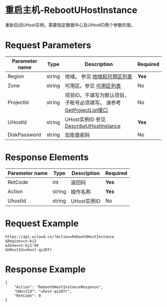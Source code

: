 # 重启主机-RebootUHostInstance

重新启动UHost实例，需要指定数据中心及UHostID两个参数的值。

# Request Parameters
|Parameter name|Type|Description|Required|
|---|---|---|---|
|Region|string|地域。 参见 [地域和可用区列表](api/summary/regionlist)|**Yes**|
|Zone|string|可用区。参见 [可用区列表](api/summary/regionlist)|No|
|ProjectId|string|项目ID。不填写为默认项目，子帐号必须填写。 请参考[GetProjectList接口](api/summary/get_project_list)|No|
|UHostId|string|UHost实例ID 参见 [DescribeUHostInstance](api/uhost-api/describe_uhost_instance)|**Yes**|
|DiskPassword|string|加密盘密码|No|

# Response Elements
|Parameter name|Type|Description|Required|
|---|---|---|---|
|RetCode|int|返回码|**Yes**|
|Action|string|操作名称|**Yes**|
|UhostId|string|UHost实例ID|No|

# Request Example
```
https://api.ucloud.cn/?Action=RebootUHostInstance
&Region=cn-bj2
&Zone=cn-bj2-04
&UHostId=uhost-qs20fr
```

# Response Example
```
{
    "Action": "RebootUHostInstanceResponse", 
    "UHostId": "uhost-qs20fr", 
    "RetCode": 0
}
```

